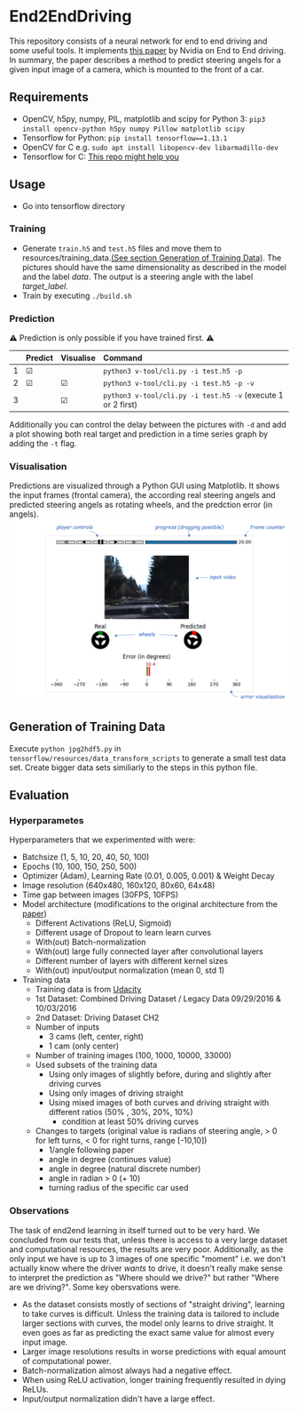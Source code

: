 # End2EndDriving

This repository consists of a neural network for end to end driving and some useful tools. It implements [this paper](https://images.nvidia.com/content/tegra/automotive/images/2016/solutions/pdf/end-to-end-dl-using-px.pdf) by Nvidia on End to End driving. In summary, the paper describes a method to predict steering angels for a given input image of a camera, which is mounted to the front of a car.

## Requirements

- OpenCV, h5py, numpy, PIL, matplotlib and scipy for Python 3: `pip3 install opencv-python h5py numpy Pillow matplotlib scipy`
- Tensorflow for Python: `pip install tensorflow==1.13.1`
- OpenCV for C e.g. `sudo apt install libopencv-dev libarmadillo-dev`
- Tensorflow for C: [This repo might help you](https://github.com/FloopCZ/tensorflow_cc)

## Usage

- Go into tensorflow directory

### Training

- Generate `train.h5` and `test.h5` files and move them to resources/training_data.[(See section Generation of Training Data)](https://git.rwth-aachen.de/monticore/EmbeddedMontiArc/applications/end2enddriving/tree/develop/tensorflow/resources). The pictures should have the same dimensionality as described in the model and the label *data*. The output is a steering angle with the label *target_label*.
- Train by executing `./build.sh`

### Prediction
 :warning: Prediction is only possible if you have trained first. :warning: 

|  | Predict | Visualise | Command |
|:---|:---|:---|:---|
| 1 | &#9745; | | `python3 v-tool/cli.py -i test.h5 -p` |
| 2 | &#9745; | &#9745; | `python3 v-tool/cli.py -i test.h5 -p -v` |
| 3 |  | &#9745; | `python3 v-tool/cli.py -i test.h5 -v` (execute 1 or 2 first)|

Additionally you can control the delay between the pictures with `-d` and add a plot showing both real target and prediction in a time series graph by adding the `-t` flag. 

### Visualisation

Predictions are visualized through a Python GUI using Matplotlib. It shows the input frames (frontal camera), the according real steering angels and predicted steering angels as rotating wheels, and the predction error (in angels).
![Prediction Visualisations](ss.png)


## Generation of Training Data

Execute `python jpg2hdf5.py` in `tensorflow/resources/data_transform_scripts` to generate a small test data set. Create bigger data sets similiarly to the steps in this python file.

## Evaluation

### Hyperparametes

Hyperparameters that we experimented with were:

- Batchsize (1, 5, 10, 20, 40, 50, 100)
- Epochs (10, 100, 150, 250, 500)
- Optimizer (Adam), Learning Rate (0.01, 0.005, 0.001) & Weight Decay
- Image resolution (640x480, 160x120, 80x60, 64x48)
- Time gap between images (30FPS, 10FPS)
- Model architecture (modifications to the original architecture from the [paper](https://images.nvidia.com/content/tegra/automotive/images/2016/solutions/pdf/end-to-end-dl-using-px.pdf))
    - Different Activations (ReLU, Sigmoid)
    - Different usage of Dropout to learn learn curves
    - With(out) Batch-normalization
    - With(out) large fully connected layer after convolutional layers
    - Different number of layers with different kernel sizes 
    - With(out) input/output normalization (mean 0, std 1)
- Training data
    - Training data is from  [Udacity](https://github.com/udacity/self-driving-car)
    - 1st Dataset: Combined Driving Dataset / Legacy Data 09/29/2016 &  10/03/2016
    - 2nd Dataset: Driving Dataset CH2
    - Number of inputs
        - 3 cams (left, center, right)
        - 1 cam (only center)
    - Number of training images (100, 1000, 10000, 33000)
    - Used subsets of the training data
        - Using only images of slightly before, during and slightly after driving curves
        - Using only images of driving straight
        - Using mixed images of both curves and driving straight with different ratios (50% , 30%, 20%, 10%) 
            - condition at least 50% driving curves 
    - Changes to targets (original value is radians of steering angle, > 0 for left turns, < 0 for right turns, range [-10,10])
        - 1/angle following paper
        - angle in degree (continues value)
        - angle in degree (natural discrete number)
        - angle in radian > 0 (+ 10)
        - turning radius of the specific car used 
        
### Observations

The task of end2end learning in itself turned out to be very hard. We concluded from our tests that, unless there is access to a very large dataset and computational resources, the results are very poor. Additionally, as the only input we have is up to 3 images of one specific "moment" i.e. we don't actually know where the driver *wants* to drive, it doesn't really make sense to interpret the prediction as "Where should we drive?" but rather "Where are we driving?". Some key obersvations were.
- As the dataset consists mostly of sections of "straight driving", learning to take curves is difficult. Unless the training data is tailored to include larger sections with curves, the model only learns to drive straight. It even goes as far as predicting the exact same value for almost every input image.
- Larger image resolutions results in worse predictions with equal amount of computational power.
- Batch-normalization almost always had a negative effect.
- When using ReLU activation, longer training frequently resulted in dying ReLUs.
- Input/output normalization didn't have a large effect.

